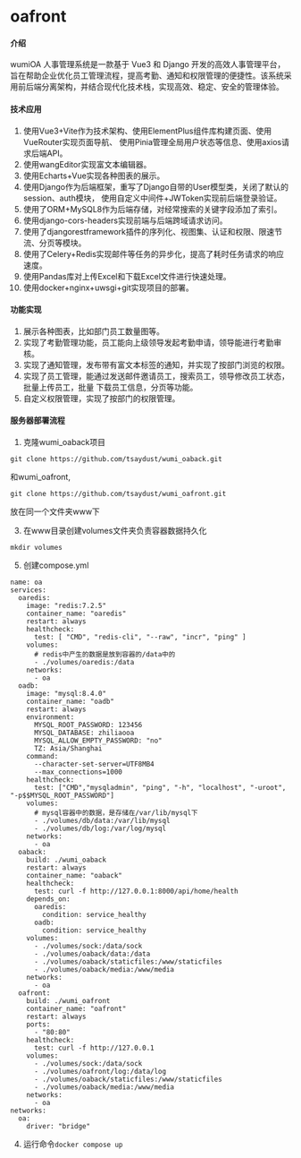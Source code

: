 # oafront

#### 介绍
wumiOA 人事管理系统是一款基于 Vue3 和 Django 开发的高效人事管理平台，旨在帮助企业优化员工管理流程，提高考勤、通知和权限管理的便捷性。该系统采用前后端分离架构，并结合现代化技术栈，实现高效、稳定、安全的管理体验。

#### 技术应用
1. 使用Vue3+Vite作为技术架构、使用ElementPlus组件库构建页面、使用VueRouter实现页面导航、 使用Pinia管理全局用户状态等信息、使用axios请求后端API。
2. 使用wangEditor实现富文本编辑器。
3. 使用Echarts+Vue实现各种图表的展示。
4. 使用Django作为后端框架，重写了Django自带的User模型类，关闭了默认的session、auth模块， 使用自定义中间件+JWToken实现前后端登录验证。
5. 使用了ORM+MySQL8作为后端存储，对经常搜索的关键字段添加了索引。
6. 使用django-cors-headers实现前端与后端跨域请求访问。
7. 使用了djangorestframework插件的序列化、视图集、认证和权限、限速节流、分页等模块。
8. 使用了Celery+Redis实现邮件等任务的异步化，提高了耗时任务请求的响应速度。
9. 使用Pandas库对上传Excel和下载Excel文件进行快速处理。
10. 使用docker+nginx+uwsgi+git实现项目的部署。

#### 功能实现
1. 展示各种图表，比如部门员工数量图等。
2. 实现了考勤管理功能，员工能向上级领导发起考勤申请，领导能进行考勤审核。
3. 实现了通知管理，发布带有富文本标签的通知，并实现了按部门浏览的权限。
4. 实现了员工管理，能通过发送邮件邀请员工，搜索员工，领导修改员工状态，批量上传员工，批量 下载员工信息，分页等功能。
5. 自定义权限管理，实现了按部门的权限管理。

#### 服务器部署流程
1.  克隆wumi_oaback项目
```
git clone https://github.com/tsaydust/wumi_oaback.git
```
和wumi_oafront,
```
git clone https://github.com/tsaydust/wumi_oafront.git
```
放在同一个文件夹www下

3.  在www目录创建volumes文件夹负责容器数据持久化
```
mkdir volumes
```
5.  创建compose.yml
```
name: oa
services:
  oaredis:
    image: "redis:7.2.5"
    container_name: "oaredis"
    restart: always
    healthcheck:
      test: [ "CMD", "redis-cli", "--raw", "incr", "ping" ]
    volumes:
      # redis中产生的数据是放到容器的/data中的
      - ./volumes/oaredis:/data
    networks:
      - oa
  oadb:
    image: "mysql:8.4.0"
    container_name: "oadb"
    restart: always
    environment:
      MYSQL_ROOT_PASSWORD: 123456
      MYSQL_DATABASE: zhiliaooa
      MYSQL_ALLOW_EMPTY_PASSWORD: "no"
      TZ: Asia/Shanghai
    command:
      --character-set-server=UTF8MB4
      --max_connections=1000
    healthcheck:
      test: ["CMD","mysqladmin", "ping", "-h", "localhost", "-uroot", "-p$$MYSQL_ROOT_PASSWORD"]
    volumes:
      # mysql容器中的数据，是存储在/var/lib/mysql下
      - ./volumes/db/data:/var/lib/mysql
      - ./volumes/db/log:/var/log/mysql
    networks:
      - oa
  oaback:
    build: ./wumi_oaback
    restart: always
    container_name: "oaback"
    healthcheck:
      test: curl -f http://127.0.0.1:8000/api/home/health
    depends_on:
      oaredis:
        condition: service_healthy
      oadb:
        condition: service_healthy
    volumes:
      - ./volumes/sock:/data/sock
      - ./volumes/oaback/data:/data
      - ./volumes/oaback/staticfiles:/www/staticfiles
      - ./volumes/oaback/media:/www/media
    networks:
      - oa
  oafront:
    build: ./wumi_oafront
    container_name: "oafront"
    restart: always
    ports:
      - "80:80"
    healthcheck:
      test: curl -f http://127.0.0.1
    volumes:
      - ./volumes/sock:/data/sock
      - ./volumes/oafront/log:/data/log
      - ./volumes/oaback/staticfiles:/www/staticfiles
      - ./volumes/oaback/media:/www/media
    networks:
      - oa
networks:
  oa:
    driver: "bridge"

```
4. 运行命令```docker compose up```




